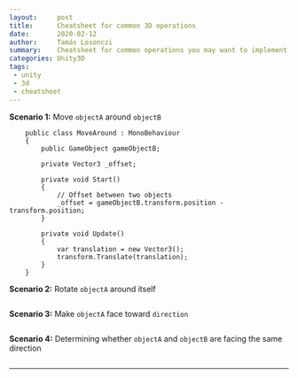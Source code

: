 ```yaml
---
layout:     post
title:      Cheatsheet for common 3D operations
date:       2020-02-12
author:     Tamás Losonczi
summary:    Cheatsheet for common operations you may want to implement in any 3D application written in Unity.
categories: Unity3D
tags:
 - unity
 - 3d
 - cheatsheet
---
```


__Scenario 1:__ Move `objectA` around `objectB`

```
    public class MoveAround : MonoBehaviour
    {
        public GameObject gameObjectB;
        
        private Vector3 _offset;

        private void Start()
        {
            // Offset between two objects
            _offset = gameObjectB.transform.position - transform.position;
        }

        private void Update()
        {
            var translation = new Vector3();
            transform.Translate(translation);
        }
    }
```

__Scenario 2:__ Rotate `objectA` around itself

```

```

__Scenario 3:__ Make `objectA` face toward `direction`

```

```

__Scenario 4:__ Determining whether `objectA` and `objectB` are facing the same direction

```

```




---